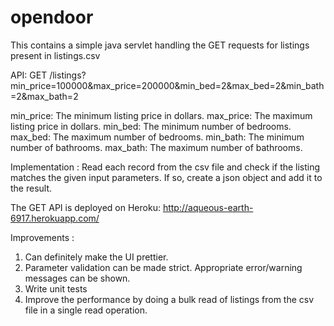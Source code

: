 # opendoor

This contains a simple java servlet handling the GET requests for listings present in listings.csv

API:
GET /listings?min_price=100000&max_price=200000&min_bed=2&max_bed=2&min_bath=2&max_bath=2

min_price: The minimum listing price in dollars.
max_price: The maximum listing price in dollars.
min_bed: The minimum number of bedrooms.
max_bed: The maximum number of bedrooms.
min_bath: The minimum number of bathrooms.
max_bath: The maximum number of bathrooms.

Implementation : Read each record from the csv file and check if the listing matches the given input parameters. If so, create a json object and add it to the result.

The GET API is deployed on Heroku: http://aqueous-earth-6917.herokuapp.com/

Improvements :

1. Can definitely make the UI prettier.
2. Parameter validation can be made strict. Appropriate error/warning messages can be shown.
3. Write unit tests
4. Improve the performance by doing a bulk read of listings from the csv file in a single read operation.
